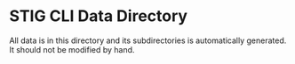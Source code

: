 # STIG CLI Data Directory

All data is in this directory and its subdirectories is automatically generated. It should not be modified by hand.
